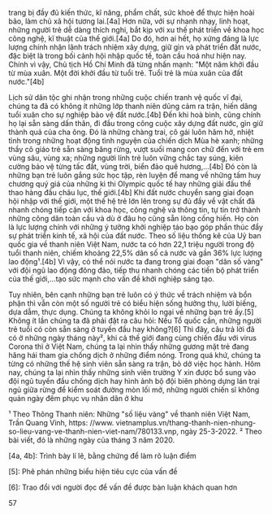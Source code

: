 trang bị đầy đủ kiến thức, kĩ năng, phẩm chất, sức khoẻ để thực hiện hoài bão, làm chủ xã hội tương lai.[4a] Hơn nữa, với sự nhanh nhạy, linh hoạt, những người trẻ dễ dàng thích nghi, bắt kịp với xu thế phát triển về khoa học công nghệ, kĩ thuật của thế giới.[4a] Do đó, hơn ai hết, họ xứng đáng là lực lượng chính nhận lãnh trách nhiệm xây dựng, giữ gìn và phát triển đất nước, đặc biệt là trong bối cảnh hội nhập quốc tế, toàn cầu hoá như hiện nay. Chính vì vậy, Chủ tịch Hồ Chí Minh đã từng nhấn mạnh: "Một năm khởi đầu từ mùa xuân. Một đời khởi đầu từ tuổi trẻ. Tuổi trẻ là mùa xuân của đất nước."[4b]

Lịch sử dân tộc ghi nhận trong những cuộc chiến tranh vệ quốc vĩ đại, chúng ta đã có không ít những lớp thanh niên dũng cảm ra trận, hiến dâng tuổi xuân cho sự nghiệp bảo vệ đất nước.[4b] Đến khi hoà bình, cũng chính họ lại sẵn sàng dấn thân, đi đầu trong công cuộc xây dựng đất nước, gìn giữ thành quả của cha ông. Đó là những chàng trai, cô gái luôn hăm hở, nhiệt tình trong những hoạt động tình nguyện của chiến dịch Mùa hè xanh; những thầy cô giáo trẻ sẵn sàng băng rừng, vượt suối mang con chữ đến với trẻ em vùng sâu, vùng xa; những người lính trẻ luôn vững chắc tay súng, kiên cường bảo vệ từng tấc đất, vùng trời, biển đảo quê hương,...[4b] Đó còn là những bạn trẻ luôn gắng sức học tập, rèn luyện để mang về những tấm huy chương quý giá của những kì thi Olympic quốc tế hay những giải đấu thể thao hàng đầu châu lục, thế giới.[4b] Khi đất nước chuyển sang giai đoạn hội nhập với thế giới, một thế hệ trẻ lớn lên trong sự đủ đầy về vật chất đã nhanh chóng tiếp cận với khoa học, công nghệ và thông tin, tự tin trở thành những công dân toàn cầu và dù ở đâu họ cũng sẵn lòng cống hiến. Họ còn là lực lượng chính với những ý tưởng khởi nghiệp táo bạo góp phần thúc đẩy sự phát triển kinh tế, xã hội của đất nước. Theo số liệu thống kê của Uỷ ban quốc gia về thanh niên Việt Nam, nước ta có hơn 22,1 triệu người trong độ tuổi thanh niên, chiếm khoảng 22,5% dân số cả nước và gần 36% lực lượng lao động¹.[4b] Vì vậy, có thể nói nước ta đang trong giai đoạn "dân số vàng" với đội ngũ lao động đông đảo, tiếp thu nhanh chóng các tiến bộ phát triển của thế giới,...tạo sức mạnh cho vấn đề khởi nghiệp sáng tạo.

Tuy nhiên, bên cạnh những bạn trẻ luôn có ý thức về trách nhiệm và bổn phận thì vẫn còn một số người trẻ có biểu hiện sống hưởng thụ, lười biếng, dựa dẫm, thực dụng. Chúng ta không khỏi lo ngại về những bạn trẻ ấy.[5] Không ít lần chúng ta đã phải đặt ra câu hỏi: Nếu Tổ quốc cần, những người trẻ tuổi có còn sẵn sàng ở tuyến đầu hay không?[6] Thì đây, câu trả lời đã có ở những ngày tháng này², khi cả thế giới đang cùng chiến đấu với virus Corona thì ở Việt Nam, chúng ta lại nhìn thấy những gương mặt trẻ đang hăng hái tham gia chống dịch ở những điểm nóng. Trong quá khứ, chúng ta từng có những thế hệ sinh viên sẵn sàng ra trận, bỏ dở việc học hành. Hôm nay, chúng ta lại nhìn thấy những sinh viên trường Y xin được bổ sung vào đội ngũ tuyến đầu chống dịch hay hình ảnh bộ đội biên phòng dựng lán trại ngủ giữa rừng để kiểm soát đường mòn lối mở, những người chiến sĩ không quản ngày đêm phục vụ nhân dân ở khu

¹ Theo Thông Thanh niên: Những "số liệu vàng" về thanh niên Việt Nam, Trần Quang Vinh, https: //www. vietnamplus.vn/thang-thanh-nien-nhung-so-lieu-vang-ve-thanh-nien-viet-nam/780133.vnp, ngày 25-3-2022.
² Theo bài viết, đó là những ngày của tháng 3 năm 2020.

[4a, 4b]: Trình bày lí lẽ, bằng chứng để làm rõ luận điểm

[5]: Phê phán những biểu hiện tiêu cực của vấn đề

[6]: Trao đổi với người đọc để vấn đề được bàn luận khách quan hơn

57